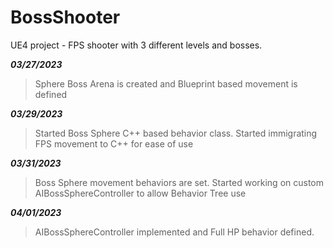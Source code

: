 # BossShooter
UE4 project - FPS shooter with 3 different levels and bosses.

**_03/27/2023_**
> Sphere Boss Arena is created and Blueprint based movement is defined

**_03/29/2023_**
> Started Boss Sphere C++ based behavior class. Started immigrating FPS movement to C++ for ease of use

**_03/31/2023_**
> Boss Sphere movement behaviors are set. Started working on custom AIBossSphereController to allow Behavior Tree use

**_04/01/2023_**
> AIBossSphereController implemented and Full HP behavior defined.
